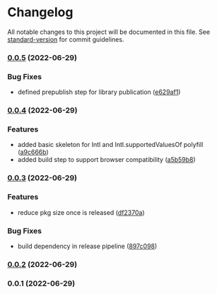 # Changelog

All notable changes to this project will be documented in this file. See [standard-version](https://github.com/conventional-changelog/standard-version) for commit guidelines.

### [0.0.5](https://github.com/UlisesGascon/polyfill-intl-enumeration/compare/v0.0.4...v0.0.5) (2022-06-29)


### Bug Fixes

* defined prepublish step for library publication ([e629af1](https://github.com/UlisesGascon/polyfill-intl-enumeration/commits/e629af168221b5d11969855bcc295788bfc162cd))

### [0.0.4](https://github.com/UlisesGascon/polyfill-intl-enumeration/compare/v0.0.3...v0.0.4) (2022-06-29)


### Features

* added basic skeleton for Intl and  Intl.supportedValuesOf polyfill ([a9c666b](https://github.com/UlisesGascon/polyfill-intl-enumeration/commits/a9c666b3b4927f14f837eb0de39f92971b9b4844))
* added build step to support browser compatibility ([a5b59b8](https://github.com/UlisesGascon/polyfill-intl-enumeration/commits/a5b59b896a5360615986580f2be1d3a029a27645))

### [0.0.3](https://github.com/UlisesGascon/polyfill-intl-enumeration/compare/v0.0.2...v0.0.3) (2022-06-29)


### Features

* reduce pkg size once is released ([df2370a](https://github.com/UlisesGascon/polyfill-intl-enumeration/commits/df2370a999bf2d7aa248e15257d3e40b7fbaf4b9))


### Bug Fixes

* build dependency in release pipeline ([897c098](https://github.com/UlisesGascon/polyfill-intl-enumeration/commits/897c098a44dcda64f9872b59d0e7c1169dd9cf65))

### [0.0.2](https://github.com/UlisesGascon/polyfill-intl-enumeration/compare/v0.0.1...v0.0.2) (2022-06-29)

### 0.0.1 (2022-06-29)
